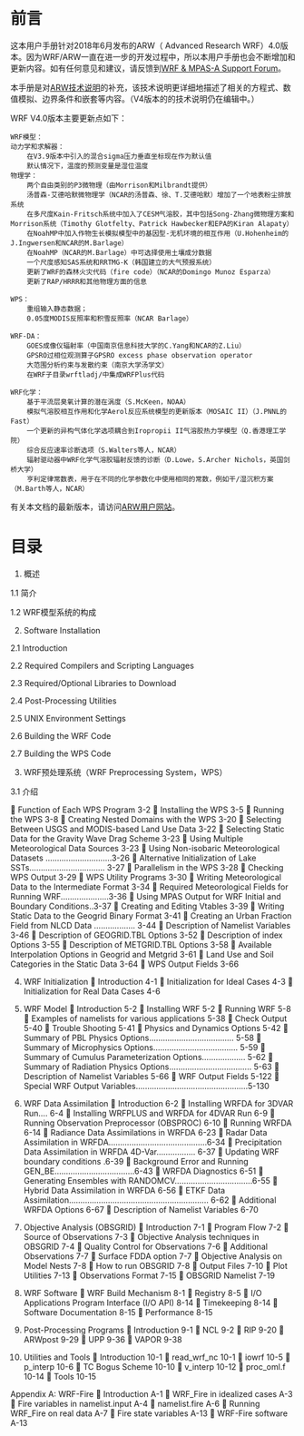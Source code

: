 # 前言

这本用户手册针对2018年6月发布的ARW（ Advanced Research WRF）4.0版本。因为WRF/ARW一直在进一步的开发过程中，所以本用户手册也会不断增加和更新内容。如有任何意见和建议，请反馈到[WRF & MPAS-A Support Forum]( http://forum.mmm.ucar.edu/ )。

本手册是对[ARW技术说明]( http://www.mmm.ucar.edu/wrf/users/docs/arw_v3.pdf )的补充，该技术说明更详细地描述了相关的方程式、数值模拟、边界条件和嵌套等内容。（V4版本的的技术说明仍在编辑中。）

WRF V4.0版本主要更新点如下：

	WRF模型：
	动力学和求解器：
		在V3.9版本中引入的混合sigma压力垂直坐标现在作为默认值
		默认情况下，温度的预测变量是湿位温度
	物理学：
		两个自由类别的P3微物理（由Morrison和Milbrandt提供）
		汤普森-艾德哈默微物理学（NCAR的汤普森、徐、T.艾德哈默）增加了一个地表粉尘排放系统
		在多尺度Kain-Fritsch系统中加入了CESM气溶胶，其中包括Song-Zhang微物理方案和Morrison系统（Timothy Glotfelty、Patrick Hawbecker和EPA的Kiran Alapaty）
		在NoahMP中加入作物生长模拟模型中的基因型-无机环境的相互作用（U.Hohenheim的J.Ingwersen和NCAR的M.Barlage）
		在NoahMP（NCAR的M.Barlage）中可选择使用土壤成分数据
		一个尺度感知SAS系统和RRTMG-K（韩国建立的大气预报系统）
		更新了WRF的森林火灾代码（fire code）（NCAR的Domingo Munoz Esparza）
		更新了RAP/HRRR和其他物理方面的信息

	WPS：
		重组输入静态数据；
		0.05度MODIS反照率和积雪反照率（NCAR Barlage）

	WRF-DA：
		GOES成像仪辐射率（中国南京信息科技大学的C.Yang和NCAR的Z.Liu）
		GPSRO过相位观测算子GPSRO excess phase observation operator
		大范围分析约束与发散约束（南京大学汤学文）
		在WRF子目录wrftladj/中集成WRFPlus代码

	WRF化学：
		基于平流层臭氧计算的潜在涡度（S.McKeen，NOAA）
		模拟气溶胶相互作用和化学Aerol反应系统模型的更新版本（MOSAIC II）（J.PNNL的Fast）
		一个更新的异构气体化学选项耦合到Iropropii II气溶胶热力学模型（Q.香港理工学院）
		综合反应速率诊断选项（S.Walters等人，NCAR）
		辐射驱动器中WRF化学气溶胶辐射反馈的诊断（D.Lowe，S.Archer Nichols，英国剑桥大学）
		亨利定律常数表，用于在不同的化学参数化中使用相同的常数，例如干/湿沉积方案（M.Barth等人，NCAR）

有关本文档的最新版本，请访问[ARW用户网站]( http://www2.mmm.ucar.edu/wrf/users/ )。

# 目录

1. 概述

1.1 简介

1.2 WRF模型系统的构成

2. Software Installation

2.1 Introduction

2.2 Required Compilers and Scripting Languages

2.3 Required/Optional Libraries to Download

2.4 Post-Processing Utilities

2.5 UNIX Environment Settings

2.6 Building the WRF Code

2.7 Building the WPS Code

3. WRF预处理系统（WRF Preprocessing System，WPS）

3.1 介绍

	Function of Each WPS Program	3-2
	Installing the WPS	3-5
	Running the WPS	3-8
	Creating Nested Domains with the WPS	3-20
	Selecting Between USGS and MODIS-based 
Land Use Data	3-22
	Selecting Static Data for the Gravity Wave Drag Scheme	3-23
	Using Multiple Meteorological Data Sources	3-23
	Using Non-isobaric Meteorological Datasets .............................3-26
	Alternative Initialization of Lake SSTs…………………………… 3-27
	Parallelism in the WPS	3-28
	Checking WPS Output	3-29
	WPS Utility Programs	3-30
	Writing Meteorological Data to the Intermediate Format	3-34
	Required Meteorological Fields for Running WRF.....................3-36
	Using MPAS Output for WRF Initial and Boundary Conditions..3-37
	Creating and Editing Vtables	3-39
	Writing Static Data to the Geogrid Binary Format	3-41
	Creating an Urban Fraction Field from NLCD Data .................. 3-44
	Description of Namelist Variables	3-46
	Description of GEOGRID.TBL Options	3-52
	Description of index Options	3-55
	Description of METGRID.TBL Options	3-58
	Available Interpolation Options in Geogrid and Metgrid	3-61
	Land Use and Soil Categories in the Static Data	3-64
	WPS Output Fields	3-66


4. WRF Initialization
	Introduction	4-1
	Initialization for Ideal Cases	4-3
	Initialization for Real Data Cases	4-6

5. WRF Model
	Introduction 	5-2
	Installing WRF 	5-2
	Running WRF 	5-8
	Examples of namelists for various applications	5-38
	Check Output 	5-40
	Trouble Shooting	5-41
	Physics and Dynamics Options	5-42
	Summary of PBL Physics Options……………………………….  5-58
	Summary of Microphysics Options………………………………. 5-59
	Summary of Cumulus Parameterization Options………………. 5-62
	Summary of Radiation Physics Options.................................... 5-63
	Description of Namelist Variables	5-66
	WRF Output Fields	5-122
	Special WRF Output Variables.................................................5-130

6. WRF Data Assimilation
	Introduction	6-2
	Installing WRFDA for 3DVAR Run….	6-4
	Installing WRFPLUS and WRFDA for 4DVAR Run	6-9
	Running Observation Preprocessor (OBSPROC) 	6-10
	Running WRFDA	6-14
	Radiance Data Assimilations in WRFDA	6-23
	Radar Data Assimilation in WRFDA...........................................6-34
	Precipitation Data Assimilation in WRFDA 4D-Var…………….. 6-37
	Updating WRF boundary conditions	.6-39
	Background Error and Running GEN_BE...................................6-43
	WRFDA Diagnostics	6-51
	Generating Ensembles with RANDOMCV..................................6-55
	Hybrid Data Assimilation in WRFDA	6-56
	ETKF Data Assimilation............................................................. 6-62
	Additional WRFDA Options	6-67
	Description of Namelist Variables	6-70

7. Objective Analysis (OBSGRID) 
	Introduction	7-1
	Program Flow	7-2
	Source of Observations	7-3
	Objective Analysis techniques in OBSGRID	7-4
	Quality Control for Observations	7-6
	Additional Observations	7-7
	Surface FDDA option	7-7
	Objective Analysis on Model Nests	7-8
	How to run OBSGRID	7-8
	Output Files	7-10
	Plot Utilities	7-13
	Observations Format	7-15
	OBSGRID Namelist	7-19

8. WRF Software
	WRF Build Mechanism	8-1
	Registry	8-5
	I/O Applications Program Interface (I/O API)	8-14
	Timekeeping	8-14
	Software Documentation	8-15
	Performance	8-15

9. Post-Processing Programs
	Introduction	9-1
	NCL		9-2
	RIP		9-20
	ARWpost	9-29
	UPP 		9-36
	VAPOR	9-38

10. Utilities and Tools
	Introduction	10-1
	read_wrf_nc	10-1
	iowrf		10-5
	p_interp	10-6
	TC Bogus Scheme	10-10
	v_interp	10-12
	proc_oml.f	10-14
	Tools		10-15

Appendix A: WRF-Fire 
	Introduction	A-1
	WRF_Fire in idealized cases	A-3
	Fire variables in namelist.input 	A-4
	namelist.fire	A-6
	Running WRF_Fire on real data	A-7
	Fire state variables	A-13
	WRF-Fire software 	A-13